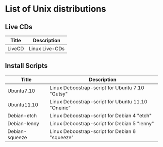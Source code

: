 # List of Unix distributions

## Live CDs

| Title  | Description         |
| -------| ------------------- |
| LiveCD | Linux Live-CDs      |

## Install Scripts

| Title          | Description                                        |
| ---------------| -------------------------------------------------- |
| Ubuntu7.10     | Linux Deboostrap-script for Ubuntu 7.10 "Gutsy"    |
| Ubuntu11.10    | Linux Deboostrap-script for Ubuntu 11.10 "Oneiric" |
| Debian-etch    | Linux Deboostrap-script for Debian 4 "etch"        |
| Debian-lenny   | Linux Deboostrap-script for Debian 5 "lenny"       |
| Debian-squeeze | Linux Deboostrap-script for Debian 6 "squeeze"     |


